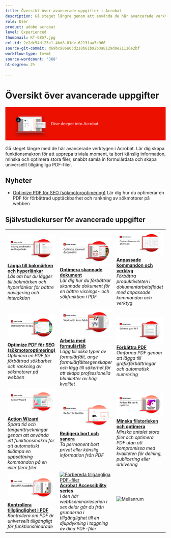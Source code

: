 ```yaml
---
title: Översikt över avancerade uppgifter i Acrobat
description: Gå steget längre genom att använda de här avancerade verktygen i Acrobat
role: User
product: adobe acrobat
level: Experienced
thumbnail: KT-6857.jpg
exl-id: 2e2dc54d-23e1-4bd8-81de-62131aa5c966
source-git-commit: d69bc986a03d218b61b92b3a8129d8e21116e2bf
workflow-type: tm+mt
source-wordcount: '368'
ht-degree: 2%

---
```


# Översikt över avancerade uppgifter

![Acrobat - startbild](../assets/Hero-AdvancedTasks.png)

Gå steget längre med de här avancerade verktygen i Acrobat. Lär dig skapa funktionsmakron för att upprepa triviala moment, ta bort känslig information, minska och optimera stora filer, snabbt samla in formulärdata och skapa universellt tillgängliga PDF-filer.

## Nyheter

* [Optimize PDF för SEO (sökmotoroptimering)](optimizeseo.md)
Lär dig hur du optimerar en PDF för förbättrad upptäckbarhet och rankning av sökmotorer på webben

## Självstudiekurser för avancerade uppgifter

<table style="table-layout:fixed">
<tr>
  <td>
    <a href="bookmarks.md">
      <img alt="Lägga till bokmärken och hyperlänkar" src="../assets/Bookmarks_1280.png" />
    </a>
    <div>
    <a href="bookmarks.md"><strong>Lägga till bokmärken och hyperlänkar</strong></a>
    </div>
    <em>Läs om hur du lägger till bokmärken och hyperlänkar för bättre navigering och interaktion</em>
    <br>
  </td>
  <td>
    <a href="optimizescan.md">
      <img alt="Optimera skannade dokument" src="../assets/Scan_1280.png" />
    </a>
    <div>
    <a href="optimizescan.md"><strong>Optimera skannade dokument</strong></a>
    </div>
    <em>Lär dig hur du förbättrar skannade dokument för en bättre visnings- och sökfunktion i PDF</em>
    <br>
  </td>
  <td>
    <a href="custom.md">
      <img alt="Anpassade kommandon och verktyg" src="../assets/Createcustom_1280.png" />
    </a>
    <div>
    <a href="custom.md"><strong>Anpassade kommandon och verktyg</strong></a>
    </div>
    <em>Förbättra produktiviteten i dokumentarbetsflödet med anpassade kommandon och verktyg</em>
    <br>
  </td>
  <td>
    <a href="advancedforms.md">
      <img alt="Avancerade formulärfält" src="../assets/Advancedforms_1280.png" />
    </a>
    <div>
    <a href="advancedforms.md"><strong>Avancerade formulärfält</strong></a>
    </div>
    <em>Lär dig avancerad teknik för att bygga professionella PDF forms</em>
    <br>
  </td>
</tr>
<tr>
 <td>
    <a href="optimizeseo.md">
      <img alt="Optimize PDF för SEO (sökmotoroptimering)" src="../assets/seo_1280.png" />
    </a>
    <div>
    <a href="optimizeseo.md"><strong>Optimize PDF för SEO (sökmotoroptimering)</strong></a>
    </div>
    <em>Optimera en PDF för förbättrad sökbarhet och rankning av sökmotorer på webben</em>
    <br>
  </td>
  <td>
    <a href="workforms.md">
      <img alt="Arbeta med formulärfält" src="../assets/Workform_1280.png" />
    </a>
    <div>
    <a href="workforms.md"><strong>Arbeta med formulärfält</strong></a>
    </div>
    <em>Lägg till olika typer av formulärfält, ange formulärfältsegenskaper och lägg till säkerhet för att skapa professionella blanketter av hög kvalitet</em>
    <br>
  </td>
  <td>
    <a href="enhance.md">
      <img alt="Förbättra PDF" src="../assets/Enhance_1280.png" />
    </a>
    <div>
    <a href="enhance.md"><strong>Förbättra PDF</strong></a>
    </div>
    <em>Omforma PDF genom att lägga till grafikförbättringar och automatisk numrering</em>
    <br>
  </td>
 <td>
    <a href="compare.md">
      <img alt="Identifiera skillnader mellan två PDF" src="../assets/Compare_1280.png" />
    </a>
    <div>
    <a href="compare.md"><strong>Identifiera skillnader mellan två PDF</strong></a>
    </div>
    <em>Hitta snabbt och exakt skillnaderna mellan två PDF-filer</em>
    <br>
  </td>
</tr>
<tr>
  <td>
    <a href="action.md">
      <img alt="Action Wizard" src="../assets/Action.jpg" />
    </a>
    <div>
    <a href="action.md"><strong>Action Wizard</strong></a>
    </div>
    <em>Spara tid och tangenttryckningar genom att använda ett funktionsmakro för att automatiskt tillämpa en uppsättning kommandon på en eller flera filer</em>
    <br>
  </td>
  <td>
    <a href="redact.md">
      <img alt="Redigera bort och sanera" src="../assets/Redact.jpg" />
    </a>
    <div>
    <a href="redact.md"><strong>Redigera bort och sanera</strong></a>
    </div>
    <em>Ta permanent bort privat eller känslig information från PDF</em>
    <br>
  </td>
 <td>
    <a href="reduce.md">
      <img alt="Minska filstorleken och optimera" src="../assets/Reduce.jpg" />
    </a>
    <div>
    <a href="reduce.md"><strong>Minska filstorleken och optimera</strong></a>
    </div>
    <em>Minska antalet stora filer och optimera PDF utan att kompromissa med kvaliteten för delning, publicering eller arkivering</em>
    <br>
  </td>
  <td>
    <a href="formdata.md">
      <img alt="Action Wizard" src="../assets/FormData.jpg" />
    </a>
    <div>
    <a href="formdata.md"><strong>Arbeta med formulärdata</strong></a>
    </div>
    <em>Sammanställ formulärdata i ett kalkylblad</em>
    <br>
  </td>
</tr>
<tr>
 <td>
    <a href="accessibility.md">
      <img alt="Kontrollera tillgänglighet i PDF" src="../assets/Checkaccessible_1280.jpg" />
    </a>
    <div>
    <a href="accessibility.md"><strong>Kontrollera tillgänglighet i PDF</strong></a>
    </div>
    <em>Kontrollera om PDF är universellt tillgängligt för funktionshindrade</em>
    <br>
  </td>
 <td>
    <a href="accessibility-series.md">
      <img alt="Förbereda tillgängliga PDF-filer" src="../assets/Accessibilityseries_1280.png" />
    </a>
    <div>
    <a href="accessibility-series.md"><strong>Acrobat Accessibility series</strong></a>
    </div>
    <em>I den här webbseminarieserien i sex delar går du från grunderna i tillgänglighet till en djupdykning i taggning av dina PDF-filer</em>
    <br>
  </td>
  <td>
   <img alt="Mellanrum" src="../assets/Grayspacer.png" />
    <div>
    <br>
  </td> 
  <td>
   <img alt="Mellanrum" src="../assets/Grayspacer.png" />
    <div>
    <br>
  </td>  
</tr>
</table>
